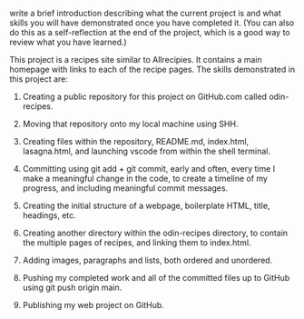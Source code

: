 write a brief introduction describing what the current project is and what skills you will have demonstrated once you have completed it. (You can also do this as a self-reflection at the end of the project, which is a good way to review what you have learned.)

This project is a recipes site similar to Allrecipies. It contains a main homepage with links to each of the recipe pages. The skills demonstrated in this project are:

1. Creating a public repository for this project on GitHub.com called odin-recipes.

2. Moving that repository onto my local machine using SHH.

3. Creating files within the repository, README.md, index.html, lasagna.html, and launching vscode from within the shell terminal. 

4. Committing using git add + git commit, early and often, every time I make a meaningful change in the code, to create a timeline of my progress, and including meaningful commit messages. 

5. Creating the initial structure of a webpage, boilerplate HTML, title, headings, etc.

6. Creating another directory within the odin-recipes directory, to contain the multiple pages of recipes, and linking them to index.html. 

7. Adding images, paragraphs and lists, both ordered and unordered. 

8. Pushing my completed work and all of the committed files up to GitHub using git push origin main.

9. Publishing my web project on GitHub. 